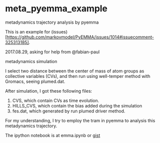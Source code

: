 # meta_pyemma_example
metadynamics trajectory analysis by pyemma

This is an example for (issues)[https://github.com/markovmodel/PyEMMA/issues/1014#issuecomment-325313185].

2017.08.29, asking for help from @fabian-paul

metadynamics simulation

I select two distance between the center of mass of atom groups as collective variables (CVs), and then run using well-temper method with Gromacs, seeing plumed.dat.

After simulation, I got these following files:
1. CVS, which contain CVs as time evolution.
2. HILLS_CVS, which contain the bias added during the simulation
3. fes.dat, which generated by run plumed driver method.

For my understanding, I try to employ the tram in pyemma to analysis this metadynamics trajectory.

The ipython notebook is at emma.ipynb or [gist](https://gist.github.com/liyigerry/3b6b80a671003d268dd9f5cbbf23587b)
